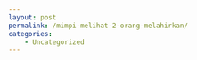 ```yaml
---
layout: post
permalink: /mimpi-melihat-2-orang-melahirkan/
categories:
    - Uncategorized
---
```


